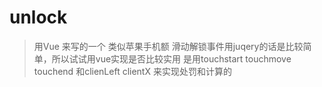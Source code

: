 # unlock
> 用Vue 来写的一个 类似苹果手机额 滑动解锁事件用juqery的话是比较简单，所以试试用vue实现是否比较实用
>是用touchstart touchmove touchend 和clienLeft clientX 来实现处罚和计算的
